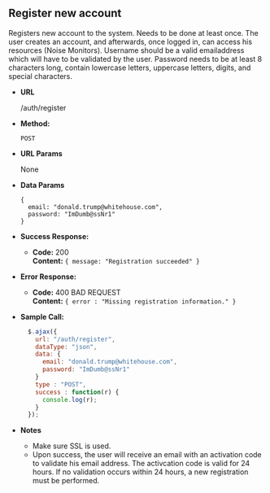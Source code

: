 **Register new account**
----
  Registers new account to the system. Needs to be done at least once. The user creates an account, and afterwards, once logged in, can access his resources (Noise Monitors). Username should be a valid emailaddress which will have to be validated by the user. Password needs to be at least 8 characters long, contain lowercase letters, uppercase letters, digits, and special characters.

* **URL**

  /auth/register

* **Method:**

  `POST`
  
* **URL Params**

  None

* **Data Params**

  ```
  {
    email: "donald.trump@whitehouse.com",
    password: "ImDumb@ssNr1"
  }
  ```

* **Success Response:**

  * **Code:** 200 <br />
    **Content:** `{ message: "Registration succeeded" }`
 
* **Error Response:**

  * **Code:** 400 BAD REQUEST <br />
    **Content:** `{ error : "Missing registration information." }`
    
* **Sample Call:**

  ```javascript
    $.ajax({
      url: "/auth/register",
      dataType: "json",
      data: {
        email: "donald.trump@whitehouse.com",
        password: "ImDumb@ssNr1"
      }
      type : "POST",
      success : function(r) {
        console.log(r);
      }
    });
  ```

* **Notes**

  * Make sure SSL is used.
  * Upon success, the user will receive an email with an activation code to validate his email address. The activcation code is valid for 24 hours. If no validation occurs within 24 hours, a new registration must be performed.

